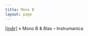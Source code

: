 ```yaml
---
title: Mono B
layout: page
---
```


<a href="https://cloud.mail.ru/public/c57849edd927/Blas%20%26%20Mono%20B.%20-%20Instrumanica" target="_blank">[indir]</a>  »  Mono B & Blas &#8211; Instrumanica
